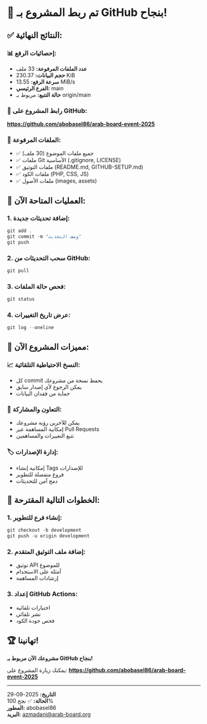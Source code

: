# 🎉 تم ربط المشروع بـ GitHub بنجاح!

## ✅ النتائج النهائية:

### 📊 إحصائيات الرفع:
- **عدد الملفات المرفوعة:** 33 ملف
- **حجم البيانات:** 230.37 KiB
- **سرعة الرفع:** 13.55 MiB/s
- **الفرع الرئيسي:** main
- **حالة التتبع:** مربوط بـ origin/main

### 🔗 رابط المشروع على GitHub:
**https://github.com/abobasel86/arab-board-event-2025**

### 📁 الملفات المرفوعة:
- ✅ جميع ملفات الموضوع (30 ملف)
- ✅ ملفات Git الأساسية (.gitignore, LICENSE)
- ✅ ملفات التوثيق (README.md, GITHUB-SETUP.md)
- ✅ ملفات الكود (PHP, CSS, JS)
- ✅ ملفات الأصول (images, assets)

## 🚀 العمليات المتاحة الآن:

### 1. إضافة تحديثات جديدة:
```powershell
git add .
git commit -m "وصف التحديث"
git push
```

### 2. سحب التحديثات من GitHub:
```powershell
git pull
```

### 3. فحص حالة الملفات:
```powershell
git status
```

### 4. عرض تاريخ التغييرات:
```powershell
git log --oneline
```

## 🌟 مميزات المشروع الآن:

### 📈 النسخ الاحتياطية التلقائية:
- كل commit يحفظ نسخة من مشروعك
- يمكن الرجوع لأي إصدار سابق
- حماية من فقدان البيانات

### 🤝 التعاون والمشاركة:
- يمكن للآخرين رؤية مشروعك
- إمكانية المساهمة عبر Pull Requests
- تتبع التغييرات والمساهمين

### 🏷️ إدارة الإصدارات:
- إمكانية إنشاء Tags للإصدارات
- فروع منفصلة للتطوير
- دمج آمن للتحديثات

## 🎯 الخطوات التالية المقترحة:

### 1. إنشاء فرع للتطوير:
```powershell
git checkout -b development
git push -u origin development
```

### 2. إضافة ملف التوثيق المتقدم:
- توثيق API للموضوع
- أمثلة على الاستخدام
- إرشادات المساهمة

### 3. إعداد GitHub Actions:
- اختبارات تلقائية
- نشر تلقائي
- فحص جودة الكود

## 🏆 تهانينا!

**مشروعك الآن مربوط بـ GitHub بنجاح!**

يمكنك زيارة المشروع على:
**https://github.com/abobasel86/arab-board-event-2025**

---

**التاريخ:** 2025-09-29  
**الحالة:** ✅ نجح 100%  
**المطور:** abobasel86  
**البريد:** azmadani@arab-board.org